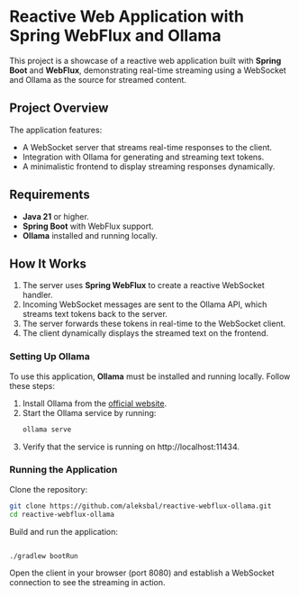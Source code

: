 # Reactive Web Application with Spring WebFlux and Ollama

This project is a showcase of a reactive web application built with **Spring Boot** and **WebFlux**, demonstrating real-time streaming using a WebSocket and Ollama as the source for streamed content.

## Project Overview

The application features:
- A WebSocket server that streams real-time responses to the client.
- Integration with Ollama for generating and streaming text tokens.
- A minimalistic frontend to display streaming responses dynamically.

## Requirements

- **Java 21** or higher.
- **Spring Boot** with WebFlux support.
- **Ollama** installed and running locally.

## How It Works

1. The server uses **Spring WebFlux** to create a reactive WebSocket handler.
2. Incoming WebSocket messages are sent to the Ollama API, which streams text tokens back to the server.
3. The server forwards these tokens in real-time to the WebSocket client.
4. The client dynamically displays the streamed text on the frontend.

### Setting Up Ollama

To use this application, **Ollama** must be installed and running locally. Follow these steps:

1. Install Ollama from the [official website](https://ollama.ai).
2. Start the Ollama service by running:
   ```bash
   ollama serve
    ```
3. Verify that the service is running on http://localhost:11434.

### Running the Application

Clone the repository:

```bash
git clone https://github.com/aleksbal/reactive-webflux-ollama.git
cd reactive-webflux-ollama
```

Build and run the application:

```bash

./gradlew bootRun
```

Open the client in your browser (port 8080) and establish a WebSocket connection to see the streaming in action.

